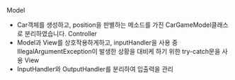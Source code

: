 Model
- Car객체를 생성하고, position을 판별하는 메소드를 가진 CarGameModel클래스로 분리하였습니다.
Controller
- Model과 View를 상호작용하게하고, inputHandler을 사용 중 IllegalArgumentException이 발생한 상황을 대비케 하기 위한 try-catch문을 사용
View
- InputHandler와 OutputHandler를 분리하여 입출력을 관리
